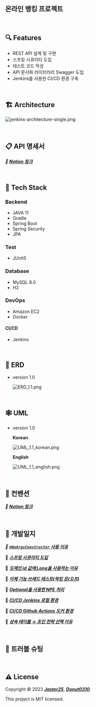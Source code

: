 ## 온라인 뱅킹 프로젝트

<br>

## **🔍 Features**

- REST API 설계 및 구현
- 스프링 시큐리티 도입
- 테스트 코드 작성
- API 문서화 라이브러리 Swagger 도입
- Jenkins를 사용한 CI/CD 환경 구축

<br>

## **🏗 Architecture**

![jenkins-architecture-single.png](https://imgur.com/bm5SrrT.png)

<br>

## **📋 API 명세서**

***🔗 [Notion 링크](https://www.notion.so/API-57c48366a62c4c6687c3abda468481a7)***

<br>

## **🧱 Tech Stack**

### Backend

- JAVA 11
- Gradle
- Spring Boot
- Spring Security
- JPA

### Test

- JUnit5

### Database

- MySQL 8.0
- H2

### DevOps

- Amazon EC2
- Docker

#### CI/CD

- Jenkins

<br>

## **💾 ERD**

- version 1.0

  ![ERD_1.1.png](https://imgur.com/iljOhr7.png)

<br>

## 🕸️ **UML**

- version 1.0

  **Korean**

  ![UML_1.1_korean.png](https://imgur.com/X8JT4Af.png)

  **English**

  ![UML_1.1_english.png](https://imgur.com/SctM9jw.png)

<br>

## **📐 컨벤션**

***🔗 [Notion 링크](https://www.notion.so/0cd4bcc6002342c39b4908d3b6d9bdb1)***

<br>

## **📝 개발일지**

***🔗 [`@NoArgsConstructor` 사용 이유](https://www.notion.so/NoArgsConstructor-6e190137e612412998dd9043b5eb87c6)***

🔗 [***스프링 시큐리티 도입***](https://www.notion.so/79f78ca7dc3a4daa9ba229f280d7cc1f)

🔗 [***도메인 id 값에 Long을 사용하는 이유***](https://www.notion.so/jaster25/id-Long-ed73c4c020144194b9c6fa8552935d37?pvs=4)

🔗 [***이체 기능 쓰레드 테스트(락킹 온/오프)***](https://www.notion.so/jaster25/5ca77f7048f74372a9fd249f0f758014?pvs=4)

🔗 [***Optional<T>을 사용한 NPE 처리***](https://www.notion.so/jaster25/Optional-T-NPE-7f025f1507bd435baeab7be5eed9e2b1?pvs=4)

🔗 [***CI/CD Jenkins 로컬 환경***](https://www.notion.so/jaster25/CI-CD-Jenkins-1898db53f7694212acb10d81b3416e6a?pvs=4)

🔗 [***CI/CD Github Actions 도커 환경***](https://www.notion.so/jaster25/CI-CD-Github-Actions-111979231b7346bb92f2dfe244a95b0d?pvs=4)

🔗 [***상속 테이블 → 조인 전략 선택 이유***](https://www.notion.so/jaster25/5b76d1b84795446b92bd5c8998be1401?pvs=4)

<br>

## **🎯 트러블 슈팅**

<br>

## **⚠️ License**

Copyright © 2023 [***Jaster25***](https://github.com/Jaster25), [***Donut0310***](https://github.com/Donut0310).

This project is MIT licensed.
